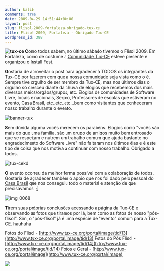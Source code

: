 ```yaml
---
author: kalib
comments: true
date: 2009-04-29 14:51:44+00:00
layout: post
slug: flisol-2009-fortaleza-obrigado-tux-ce
title: Flisol 2009, Fortaleza - Obrigado Tux-CE
wordpress_id: 388
---
```


**![tux-ce](http://marcelocavalcante.net/portal/wp-content/uploads/2009/04/tux-ce-300x225.jpg)
C**omo todos sabem, no último sábado tivemos o Flisol 2009. Em Fortaleza, como de costume a [Comunidade Tux-CE](http://www.tux-ce.org) esteve presente e organizou o Install Fest.

**G**ostaria de aproveitar o post para agradecer à TODOS os integrantes da Tux-CE por fazerem com que a nossa comunidade seja vista como o é. Sempre tive orgulho de ser membro da Tux-CE, mas nos últimos dias o orgulho só cresceu diante da chuva de elogios que recebemos dos mais diversos meios/orgãos/grupos, etc. Elogios de comunidades de Software Livre, locais e nacionais, Serpro, Professores de escolas que estiveram no evento, Casa Brasil, etc..etc..etc...bem como visitantes que conheceram nosso trabalho durante o evento.


![banner-tux](http://marcelocavalcante.net/portal/wp-content/uploads/2009/04/banner-tux-225x300.jpg)



**S**em dúvida alguma vocês merecem os parabéns. Elogios como "vocês são mais do que uma família, são um grupo de amigos muito bem entrosado que se respeitam e nutrem um trabalho comum que ajuda bastante no engradecimento do Software Livre" não faltaram nos últimos dias e é este tipo de coisa que nos motiva a continuar com nosso trabalho. Obrigado a todos.


![tux-cekd](http://marcelocavalcante.net/portal/wp-content/uploads/2009/04/tux-cekd-300x225.jpg)



**O** evento ocorreu da melhor forma possível com a colaboração de todos. Gostaria de agradecer também o apoio que nos foi dado pelo pessoal do [Casa Brasil](http://www.casabrasil.gov.br) que nos conseguiu todo o material e atenção de que precisávamos. ;]


![img_0068](http://marcelocavalcante.net/portal/wp-content/uploads/2009/04/img_0068-300x225.jpg)



**T**irem suas próprias conclusões acessando a página da Tux-CE e observando as fotos que tiramos por lá, bem como as fotos de nosso "pós-flisol". Sim, o "pós-flisol" já é uma espécie de "evento" comum para a Tux-CE. hauhuha

Fotos do Flisol - [http://www.tux-ce.org/portal/image/tid/13](http://www.tux-ce.org/portal/image/tid/13)
Fotos do Pós Flisol - [http://www.tux-ce.org/portal/image/tid/14](http://www.tux-ce.org/portal/image/tid/14)
Fotos e Geral - [http://www.tux-ce.org/portal/image](http://www.tux-ce.org/portal/image)


![](http://www.marcelocavalcante.net/portal/imgs/userbar.gif)




